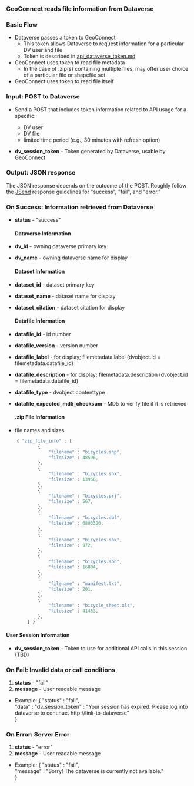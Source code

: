 ### GeoConnect reads file information from Dataverse


### Basic Flow
+ Dataverse passes a token to GeoConnect
	+ This token allows Dataverse to request information for a particular DV user and file
	+ Token is described in [api_dataverse_token.md](api_dataverse_token.md)
+ GeoConnect uses token to read file metadata
	+ In the case of .zip(s) containing multiple files, may offer user choice of a particular file or shapefile set
+ GeoConnect uses token to read file itself

### Input:  POST to Dataverse

+ Send a POST that includes token information related to API usage for a specific:
 	+ DV user
 	+ DV file
	+ limited time period (e.g., 30 minutes with refresh option)

+ **dv_session_token** - Token generated by Dataverse, usable by GeoConnect

### Output: JSON response

The JSON response depends on the outcome of the POST.  Roughly follow the [JSend](http://labs.omniti.com/labs/jsend) response guidelines for "success", "fail", and "error." 

### On Success: Information retrieved from Dataverse

+ **status** - "success"

	#### Dataverse Information ####

+ **dv_id** - owning dataverse primary key
+ **dv_name** - owning dataverse name for display

   #### Dataset Information ####

+ **dataset_id** - dataset primary key
+ **dataset_name** - dataset name for display
+ **dataset_citation** - dataset citation for display

   #### Datafile Information ####

+ **datafile_id** - id number
+ **datafile_version** - version number
+ **datafile_label** - for display; filemetadata.label   (dvobject.id = filemetadata.datafile_id)
+ **datafile_description** - for display; filemetadata.description   (dvobject.id = filemetadata.datafile_id)
+ **datafile_type** - dvobject.contenttype
+ **datafile_expected_md5_checksum** - MD5 to verify file if it is retrieved

   #### .zip File Information ####
+ file names and sizes

```javascript
 	{ "zip_file_info" : [
 			{ 
				"filename" : "bicycles.shp",
				"filesize" : 48596,
			},
 			{ 
				"filename" : "bicycles.shx",
				"filesize" : 13956,
			},
 			{ 
				"filename" : "bicycles.prj",
				"filesize" : 567,
			},
 			{ 
				"filename" : "bicycles.dbf",
				"filesize" : 6803326,
			},
 			{ 
				"filename" : "bicycles.sbx",
				"filesize" : 972,
			},
 			{ 
				"filename" : "bicycles.sbn",
				"filesize" : 16804,
			},
			{ 
				"filename" : "manifest.txt",
				"filesize" : 201,
			},
			{ 
				"filename" : "bicycle_sheet.xls",
				"filesize" : 41453,
			},
		] }
```

   #### User Session Information ####

+ **dv_session_token** - Token to use for additional API calls in this session (TBD)

### On Fail:  Invalid data or call conditions

1. **status** - "fail"
2. **message** - User readable message
  +   Example: {   "status" : "fail",  
        "data" : "dv_session_token" : "Your session has expired.  Please log into dataverse to continue.  http://link-to-dataverse"  
    }

### On Error:  Server Error

1. **status** - "error"
2. **message** - User readable message
  +   Example: {   "status" : "fail",  
	        "message" : "Sorry!  The dataverse is currently not available."  
    }
